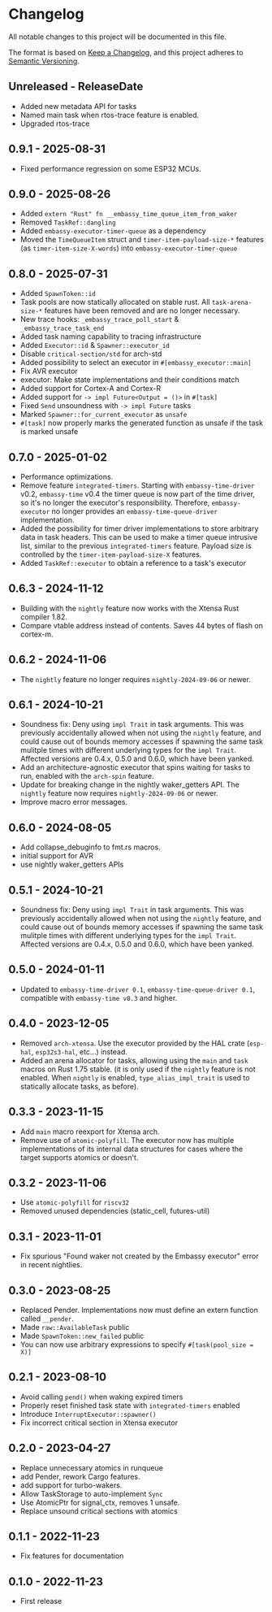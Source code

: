 # Changelog

All notable changes to this project will be documented in this file.

The format is based on [Keep a Changelog](https://keepachangelog.com/en/1.0.0/),
and this project adheres to [Semantic Versioning](https://semver.org/spec/v2.0.0.html).

<!-- next-header -->
## Unreleased - ReleaseDate

- Added new metadata API for tasks
- Named main task when rtos-trace feature is enabled.
- Upgraded rtos-trace

## 0.9.1 - 2025-08-31

- Fixed performance regression on some ESP32 MCUs.

## 0.9.0 - 2025-08-26

- Added `extern "Rust" fn __embassy_time_queue_item_from_waker`
- Removed `TaskRef::dangling`
- Added `embassy-executor-timer-queue` as a dependency
- Moved the `TimeQueueItem` struct and `timer-item-payload-size-*` features (as `timer-item-size-X-words`) into `embassy-executor-timer-queue`

## 0.8.0 - 2025-07-31

- Added `SpawnToken::id`
- Task pools are now statically allocated on stable rust. All `task-arena-size-*` features have been removed and are no longer necessary.
- New trace hooks: `_embassy_trace_poll_start` & `_embassy_trace_task_end`
- Added task naming capability to tracing infrastructure
- Added `Executor::id` & `Spawner::executor_id`
- Disable `critical-section/std` for arch-std
- Added possibility to select an executor in `#[embassy_executor::main]`
- Fix AVR executor
- executor: Make state implementations and their conditions match
- Added support for Cortex-A and Cortex-R
- Added support for `-> impl Future<Output = ()>` in `#[task]`
- Fixed `Send` unsoundness with `-> impl Future` tasks
- Marked `Spawner::for_current_executor` as `unsafe`
- `#[task]` now properly marks the generated function as unsafe if the task is marked unsafe

## 0.7.0 - 2025-01-02

- Performance optimizations.
- Remove feature `integrated-timers`. Starting with `embassy-time-driver` v0.2, `embassy-time` v0.4 the timer queue is now part of the time driver, so it's no longer the executor's responsibility. Therefore, `embassy-executor` no longer provides an `embassy-time-queue-driver` implementation.
- Added the possibility for timer driver implementations to store arbitrary data in task headers. This can be used to make a timer queue intrusive list, similar to the previous `integrated-timers` feature. Payload size is controlled by the `timer-item-payload-size-X` features.
- Added `TaskRef::executor` to obtain a reference to a task's executor

## 0.6.3 - 2024-11-12

- Building with the `nightly` feature now works with the Xtensa Rust compiler 1.82.
- Compare vtable address instead of contents. Saves 44 bytes of flash on cortex-m.

## 0.6.2 - 2024-11-06

- The `nightly` feature no longer requires `nightly-2024-09-06` or newer.

## 0.6.1 - 2024-10-21

- Soundness fix: Deny using `impl Trait` in task arguments. This was previously accidentally allowed when not using the `nightly` feature,
  and could cause out of bounds memory accesses if spawning the same task mulitple times with different underlying types
  for the `impl Trait`. Affected versions are 0.4.x, 0.5.0 and 0.6.0, which have been yanked.
- Add an architecture-agnostic executor that spins waiting for tasks to run, enabled with the `arch-spin` feature.
- Update for breaking change in the nightly waker_getters API. The `nightly` feature now requires `nightly-2024-09-06` or newer.
- Improve macro error messages.

## 0.6.0 - 2024-08-05

- Add collapse_debuginfo to fmt.rs macros.
- initial support for AVR
- use nightly waker_getters APIs

## 0.5.1 - 2024-10-21

- Soundness fix: Deny using `impl Trait` in task arguments. This was previously accidentally allowed when not using the `nightly` feature,
  and could cause out of bounds memory accesses if spawning the same task mulitple times with different underlying types
  for the `impl Trait`. Affected versions are 0.4.x, 0.5.0 and 0.6.0, which have been yanked.

## 0.5.0 - 2024-01-11

- Updated to `embassy-time-driver 0.1`, `embassy-time-queue-driver 0.1`, compatible with `embassy-time v0.3` and higher.

## 0.4.0 - 2023-12-05

- Removed `arch-xtensa`. Use the executor provided by the HAL crate (`esp-hal`, `esp32s3-hal`, etc...) instead.
- Added an arena allocator for tasks, allowing using the `main` and `task` macros on Rust 1.75 stable. (it is only used if the `nightly` feature is not enabled. When `nightly` is enabled, `type_alias_impl_trait` is used to statically allocate tasks, as before).

## 0.3.3 - 2023-11-15

- Add `main` macro reexport for Xtensa arch.
- Remove use of `atomic-polyfill`. The executor now has multiple implementations of its internal data structures for cases where the target supports atomics or doesn't.

## 0.3.2 - 2023-11-06

- Use `atomic-polyfill` for `riscv32`
- Removed unused dependencies (static_cell, futures-util)

## 0.3.1 - 2023-11-01

- Fix spurious "Found waker not created by the Embassy executor" error in recent nightlies.

## 0.3.0 - 2023-08-25

- Replaced Pender. Implementations now must define an extern function called `__pender`.
- Made `raw::AvailableTask` public
- Made `SpawnToken::new_failed` public
- You can now use arbitrary expressions to specify `#[task(pool_size = X)]`

## 0.2.1 - 2023-08-10

- Avoid calling `pend()` when waking expired timers
- Properly reset finished task state with `integrated-timers` enabled
- Introduce `InterruptExecutor::spawner()`
- Fix incorrect critical section in Xtensa executor

## 0.2.0 - 2023-04-27

- Replace unnecessary atomics in runqueue
- add Pender, rework Cargo features.
- add support for turbo-wakers.
- Allow TaskStorage to auto-implement `Sync`
- Use AtomicPtr for signal_ctx, removes 1 unsafe.
- Replace unsound critical sections with atomics

## 0.1.1 - 2022-11-23

- Fix features for documentation

## 0.1.0 - 2022-11-23

- First release
